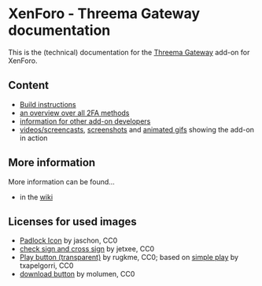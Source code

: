 # XenForo - Threema Gateway documentation

This is the (technical) documentation for the [Threema Gateway](https://github.com/rugk/xenforo-threema-gateway) add-on for XenForo.

## Content

* [Build instructions](Build.md)
* [an overview over all 2FA methods](2faMethods.md)
* [information for other add-on developers](AddonDevelopers.md)
* [videos/screencasts](screencasts/), [screenshots](screenshots/) and [animated gifs](gifs/) showing the add-on in action

## More information

More information can be found…

* in the [wiki](https://github.com/rugk/xenforo-threema-gateway/wiki)

## Licenses for used images
- [Padlock Icon](https://openclipart.org/detail/68533/padlock-icon-by-jaschon) by jaschon, CC0
- [check sign and cross
sign](https://openclipart.org/detail/11118/check-sign-and-cross-sign) by jetxee,
CC0
- [Play button (transparent)](https://openclipart.org/detail/270781/play-button-transparent) by rugkme,
CC0; based on [simple play](https://openclipart.org/detail/169272/simple-play) by txapelgorri, CC0
- [download button](https://openclipart.org/detail/112/download-button) by molumen, CC0
